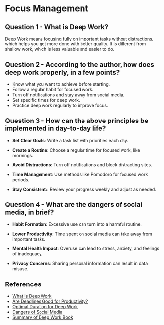 # Focus Management

## Question 1 - What is Deep Work?

Deep Work means focusing fully on important tasks without distractions, which helps you get more done with better quality. It is different from shallow work, which is less valuable and easier to do.

## Question 2 - According to the author, how does deep work properly, in a few points?

- Know what you want to achieve before starting.
- Follow a regular habit for focused work.
- Turn off notifications and stay away from social media.
- Set specific times for deep work.
- Practice deep work regularly to improve focus.

## Question 3 - How can the above principles be implemented in day-to-day life?

- **Set Clear Goals**: Write a task list with priorities each day.

- **Create a Routine**: Choose a regular time for focused work, like mornings.

- **Avoid Distractions**: Turn off notifications and block distracting sites.

- **Time Management**: Use methods like Pomodoro for focused work periods.

- **Stay Consistent:**: Review your progress weekly and adjust as needed.

## Question 4 - What are the dangers of social media, in brief?

- **Habit Formation**: Excessive use can turn into a harmful routine.

- **Lower Productivity**: Time spent on social media can take away from important tasks.

- **Mental Health Impact**: Overuse can lead to stress, anxiety, and feelings of inadequacy.

- **Privacy Concerns**: Sharing personal information can result in data misuse.

## References

- [What is Deep Work](https://www.youtube.com/watch?v=b6xQpoVgN68)
- [Are Deadlines Good for Productivity?](https://www.youtube.com/watch?v=Jkl1vMNvvHU)
- [Optimal Duration for Deep Work](https://www.youtube.com/watch?v=LA6mvxwecZ0)
- [Dangers of Social Media](https://www.youtube.com/watch?v=3E7hkPZ-HTk)
- [Summary of Deep Work Book](https://www.youtube.com/watch?v=gTaJhjQHcf8)
